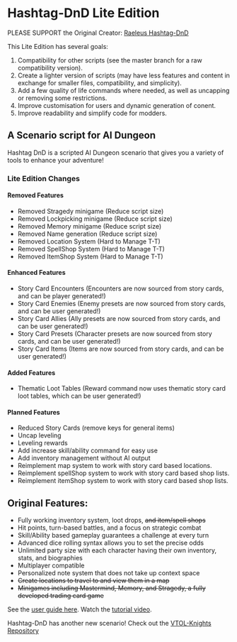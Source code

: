 # Hashtag-DnD Lite Edition
PLEASE SUPPORT the Original Creator: [Raeleus Hashtag-DnD](https://github.com/raeleus/Hashtag-DnD)

This Lite Edition has several goals:
1) Compatibility for other scripts (see the master branch for a raw compatibility version).
2) Create a lighter version of scripts (may have less features and content in exchange for smaller files, compatibility, and simplicity).
3) Add a few quality of life commands where needed, as well as uncapping or removing some restrictions.
4) Improve customisation for users and dynamic generation of conent.
5) Improve readability and simplify code for modders.

## A Scenario script for AI Dungeon<br>
Hashtag DnD is a scripted AI Dungeon scenario that gives you a variety of tools to enhance your adventure!

### Lite Edition Changes
#### Removed Features
- Removed Stragedy minigame     (Reduce script size)
- Removed Lockpicking minigame  (Reduce script size)
- Removed Memory minigame       (Reduce script size)
- Removed Name generation       (Reduce script size)
- Removed Location System       (Hard to Manage T-T)
- Removed SpellShop System      (Hard to Manage T-T)
- Removed ItemShop System       (Hard to Manage T-T)
#### Enhanced Features
- Story Card Encounters         (Encounters are now sourced from story cards, and can be player generated!)
- Story Card Enemies            (Enemy presets are now sourced from story cards, and can be user generated!)
- Story Card Allies             (Ally presets are now sourced from story cards, and can be user generated!)
- Story Card Presets            (Character presets are now sourced from story cards, and can be user generated!)
- Story Card Items              (Items are now sourced from story cards, and can be user generated!)
#### Added Features
- Thematic Loot Tables          (Reward command now uses thematic story card loot tables, which can be user generated!)
#### Planned Features
- Reduced Story Cards (remove keys for general items)
- Uncap leveling
- Leveling rewards
- Add increase skill/ability command for easy use
- Add inventory management without AI output
- Reimplement map system to work with story card based locations.
- Reimplement spellShop system to work with story card based shop lists.
- Reimplement itemShop system to work with story card based shop lists.

## Original Features:
- Fully working inventory system, loot drops, <s>and item/spell shops</s>
- Hit points, turn-based battles, and a focus on strategic combat
- Skill/Ability based gameplay guarantees a challenge at every turn
- Advanced dice rolling syntax allows you to set the precise odds
- Unlimited party size with each character having their own inventory, stats, and biographies
- Multiplayer compatible
- Personalized note system that does not take up context space
- <s>Create locations to travel to and view them in a map</s>
- <s>Minigames including Mastermind, Memory, and Stragedy, a fully developed trading card game</s>

See the [user guide here](https://github.com/raeleus/Hashtag-DnD/wiki).
Watch the [tutorial video](https://youtu.be/E5TYU7rDaBQ).

Hashtag-DnD has another new scenario! Check out the [VTOL-Knights Repository](https://github.com/raeleus/Hashtag-DnD/tree/VTOL-Knights)